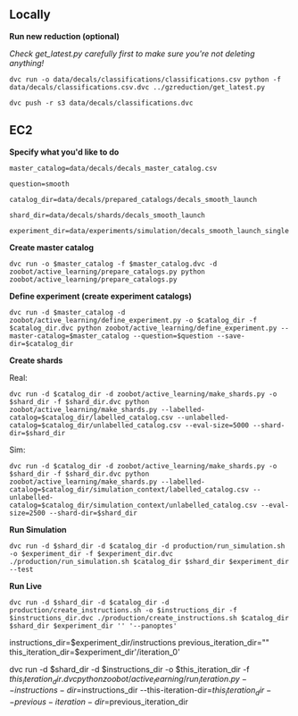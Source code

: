 
## Locally

**Run new reduction (optional)**

*Check get_latest.py carefully first to make sure you're not deleting anything!*

`dvc run -o data/decals/classifications/classifications.csv python -f data/decals/classifications.csv.dvc ../gzreduction/get_latest.py`

`dvc push -r s3 data/decals/classifications.dvc`

## EC2

<!-- `shard_dir=data/decals/shards/decals_weak_bars_sim` -->
<!-- `question=bar` -->
<!-- `catalog_dir=data/decals/prepared_catalogs/decals_weak_bars_launch`
`shard_dir=data/decals/shards/decals_weak_bars_launch`
`experiment_dir=data/experiments/simulation/decals_weak_bars_launch_test` -->

**Specify what you'd like to do**

`master_catalog=data/decals/decals_master_catalog.csv`

`question=smooth`

`catalog_dir=data/decals/prepared_catalogs/decals_smooth_launch`

`shard_dir=data/decals/shards/decals_smooth_launch`

`experiment_dir=data/experiments/simulation/decals_smooth_launch_single`

**Create master catalog**

`dvc run -o $master_catalog -f $master_catalog.dvc -d zoobot/active_learning/prepare_catalogs.py python zoobot/active_learning/prepare_catalogs.py`

**Define experiment (create experiment catalogs)**

`dvc run -d $master_catalog -d zoobot/active_learning/define_experiment.py -o $catalog_dir -f $catalog_dir.dvc python zoobot/active_learning/define_experiment.py --master-catalog=$master_catalog --question=$question --save-dir=$catalog_dir`

**Create shards**

Real:

`dvc run -d $catalog_dir -d zoobot/active_learning/make_shards.py -o $shard_dir -f $shard_dir.dvc python zoobot/active_learning/make_shards.py --labelled-catalog=$catalog_dir/labelled_catalog.csv --unlabelled-catalog=$catalog_dir/unlabelled_catalog.csv --eval-size=5000 --shard-dir=$shard_dir`

Sim:

`dvc run -d $catalog_dir -d zoobot/active_learning/make_shards.py -o $shard_dir -f $shard_dir.dvc python zoobot/active_learning/make_shards.py --labelled-catalog=$catalog_dir/simulation_context/labelled_catalog.csv --unlabelled-catalog=$catalog_dir/simulation_context/unlabelled_catalog.csv --eval-size=2500 --shard-dir=$shard_dir`

**Run Simulation**

`dvc run -d $shard_dir -d $catalog_dir -d production/run_simulation.sh -o $experiment_dir -f $experiment_dir.dvc ./production/run_simulation.sh $catalog_dir $shard_dir $experiment_dir --test`

**Run Live**

`dvc run -d $shard_dir -d $catalog_dir -d production/create_instructions.sh -o $instructions_dir -f $instructions_dir.dvc ./production/create_instructions.sh $catalog_dir $shard_dir $experiment_dir '' '--panoptes'`

instructions_dir=$experiment_dir/instructions
previous_iteration_dir=""
this_iteration_dir=$experiment_dir'/iteration_0'
<!-- 
`dvc run -d production/run_iteration.sh -d $instructions_dir -o $this_iteration_dir -f $this_iteration_dir.dvc ./production/run_iteration.sh  $experiment_dir $instructions_dir $previous_iteration $this_iteration "--test"` -->

dvc run -d $shard_dir -d $instructions_dir -o $this_iteration_dir -f $this_iteration_dir.dvc python zoobot/active_learning/run_iteration.py --instructions-dir=$instructions_dir --this-iteration-dir=$this_iteration_dir --previous-iteration-dir=$previous_iteration_dir